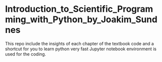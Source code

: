 # Introduction_to_Scientific_Programming_with_Python_by_Joakim_Sundnes
This repo include the insights of each chapter of the textbook code and a shortcut for you to learn python very fast
Jupyter notebook environment is used for the coding.
